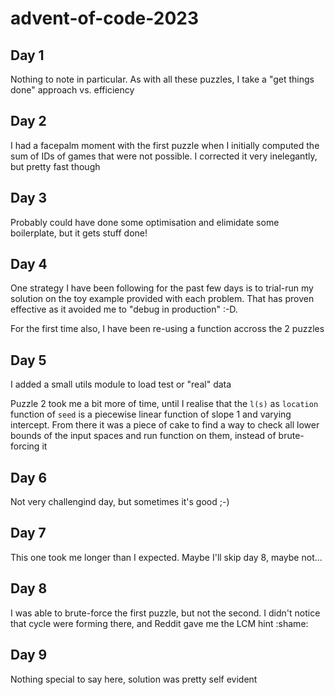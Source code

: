 # advent-of-code-2023

## Day 1
Nothing to note in particular. As with all these puzzles, I take a "get things done" approach vs. efficiency

## Day 2
I had a facepalm moment with the first puzzle when I initially computed the sum of IDs of games that were not possible. I corrected it very inelegantly, but pretty fast though 

## Day 3
Probably could have done some optimisation and elimidate some boilerplate, but it gets stuff done!

## Day 4
One strategy I have been following for the past few days is to trial-run my solution on the toy example provided with each problem. That has proven effective as it avoided me to "debug in production" :-D.

For the first time also, I have been re-using a function accross the 2 puzzles

## Day 5
I added a small utils module to load test or "real" data

Puzzle 2 took me a bit more of time, until I realise that the `l(s)` as `location` function of `seed` is a piecewise linear function of slope 1 and varying intercept. From there it was a piece of cake to find a way to check all lower bounds of the input spaces and run function on them, instead of brute-forcing it

## Day 6
Not very challengind day, but sometimes it's good ;-)

## Day 7
This one took me longer than I expected. Maybe I'll skip day 8, maybe not...

## Day 8
I was able to brute-force the first puzzle, but not the second. I didn't notice that cycle were forming there, and Reddit gave me the LCM hint :shame:

## Day 9
Nothing special to say here, solution was pretty self evident